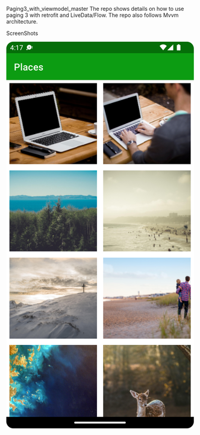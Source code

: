 Paging3_with_viewmodel_master
The repo shows details on how to use paging 3 with retrofit and LiveData/Flow. The repo also follows Mvvm architecture.

ScreenShots

![img.png](img.png)